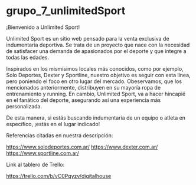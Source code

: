 # grupo_7_unlimitedSport

¡Bienvenido a Unlimited Sport!

Unlimited Sport es un sitio web pensado para la venta exclusiva de indumentaria deportiva. Se trata de un proyecto que nace con la necesidad de satisfacer una demanda de apasionados por el deporte y que integre a todas las edades.

Inspirados en los mismísimos locales más conocidos, como por ejemplo, Solo Deportes, Dexter y Sportline, nuestro objetivo es seguir con esta línea, pero poniendo el foco en otro lugar del mercado. Obeservamos, que los mencionados anteriormente, distribuyen en su mayoría ropa de entrenamiento y running. En cambio, Unlimited Sport, va a hacer hincapié en el fanático del deporte, asegurando así una experiencia más personalizada. 

De esta manera, si estás buscando indumentaria de un equipo o atleta en específico, ¡estás en el lugar indicado!

Referencias citadas en nuestra descripción:

https://www.solodeportes.com.ar/
https://www.dexter.com.ar/
https://www.sportline.com.ar/

Link al tablero de Trello:

https://trello.com/b/vC0Pqyzv/digitalhouse
